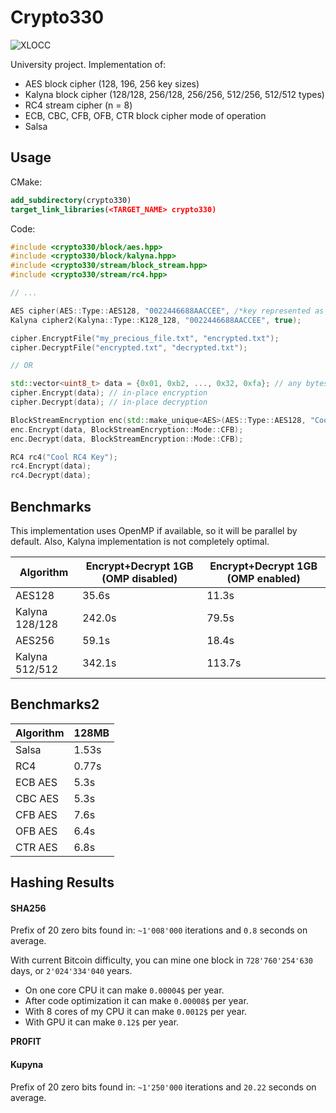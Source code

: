 # Crypto330

![XLOCC](https://europe-west6-xlocc-badge.cloudfunctions.net/XLOCC/AndrewB330/Crypto330?caption=Lines&color=blue&kill_cache=3)

University project. Implementation of:
- AES block cipher (128, 196, 256 key sizes)
- Kalyna block cipher (128/128, 256/128, 256/256, 512/256, 512/512 types)
- RC4 stream cipher (n = 8)
- ECB, CBC, CFB, OFB, CTR block cipher mode of operation
- Salsa

## Usage

CMake:
```cmake
add_subdirectory(crypto330)
target_link_libraries(<TARGET_NAME> crypto330)
```
Code:
```c++
#include <crypto330/block/aes.hpp>
#include <crypto330/block/kalyna.hpp>
#include <crypto330/stream/block_stream.hpp>
#include <crypto330/stream/rc4.hpp>

// ...

AES cipher(AES::Type::AES128, "0022446688AACCEE", /*key represented as hex?*/ true);
Kalyna cipher2(Kalyna::Type::K128_128, "0022446688AACCEE", true);

cipher.EncryptFile("my_precious_file.txt", "encrypted.txt");
cipher.DecryptFile("encrypted.txt", "decrypted.txt");

// OR

std::vector<uint8_t> data = {0x01, 0xb2, ..., 0x32, 0xfa}; // any bytes
cipher.Encrypt(data); // in-place encryption
cipher.Decrypt(data); // in-place decryption

BlockStreamEncryption enc(std::make_unique<AES>(AES::Type::AES128, "Cool AES Key"));
enc.Encrypt(data, BlockStreamEncryption::Mode::CFB);
enc.Decrypt(data, BlockStreamEncryption::Mode::CFB);

RC4 rc4("Cool RC4 Key");
rc4.Encrypt(data);
rc4.Decrypt(data);
```

## Benchmarks
This implementation uses OpenMP if available, so it will be parallel by default. Also, 
Kalyna implementation is not completely optimal.

| Algorithm | Encrypt+Decrypt 1GB (OMP disabled) | Encrypt+Decrypt 1GB (OMP enabled) |
| ------------- | ------------- | ------------- |
| AES128  | 35.6s  | 11.3s  | 
| Kalyna 128/128  | 242.0s  | 79.5s  |
| AES256  | 59.1s  | 18.4s  | 
| Kalyna 512/512  | 342.1s  | 113.7s  |

## Benchmarks2

| Algorithm | 128MB |
| ------------- | ------------- | 
| Salsa  | 1.53s  |
| RC4  | 0.77s  | 
| ECB AES  | 5.3s | 
| CBC AES  | 5.3s  | 
| CFB AES  | 7.6s  | 
| OFB AES  | 6.4s | 
| CTR AES  | 6.8s  | 

## Hashing Results
#### SHA256
Prefix of 20 zero bits found in: `~1'008'000` iterations and `0.8` seconds on average.

With current Bitcoin difficulty, you can mine one block in `728'760'254'630` days, or `2'024'334'040` years. 
- On one core CPU it can make `0.00004$` per year. 
- After code optimization it can make `0.00008$` per year.
- With 8 cores of my CPU it can make `0.0012$` per year.
- With GPU it can make `0.12$` per year.

**PR0FIT**

#### Kupyna
Prefix of 20 zero bits found in: `~1'250'000` iterations and `20.22` seconds on average.

